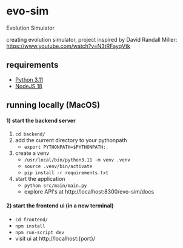 # evo-sim

Evolution Simulator

creating evolution simulator, project inspired by David Randall Miller: https://www.youtube.com/watch?v=N3tRFayqVtk

## requirements

- [Python 3.11](https://www.python.org/downloads/)
- [NodeJS 18](https://nodejs.org/en/download)

## running locally (MacOS)

#### 1) start the backend server
1) `cd backend/`
2) add the current directory to your pythonpath
    - `export PYTHONPATH=$PYTHONPATH:.`
3) create a venv
    - `/usr/local/bin/python3.11 -m venv .venv`
    - `source .venv/bin/activate`
    - `pip install -r requirements.txt`
4) start the application
    - `python src/main/main.py`
    - explore API's at http://localhost:8300/evo-sim/docs

#### 2) start the frontend ui (in a new terminal)
- `cd frontend/`
- `npm install`
- `npm run-script dev`
- visit ui at http://localhost:{port}/
